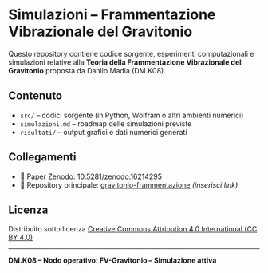 # Simulazioni – Frammentazione Vibrazionale del Gravitonio

Questo repository contiene codice sorgente, esperimenti computazionali e simulazioni relative alla **Teoria della Frammentazione Vibrazionale del Gravitonio** proposta da Danilo Madia (DM.K08).

## Contenuto

- `src/` – codici sorgente (in Python, Wolfram o altri ambienti numerici)
- `simulazioni.md` – roadmap delle simulazioni previste
- `risultati/` – output grafici e dati numerici generati

## Collegamenti

- 📄 Paper Zenodo: [10.5281/zenodo.16214295](https://doi.org/10.5281/zenodo.16214295)
- 📁 Repository principale: [gravitonio-frammentazione](https://github.com/...) *(inserisci link)*

## Licenza

Distribuito sotto licenza [Creative Commons Attribution 4.0 International (CC BY 4.0)](https://creativecommons.org/licenses/by/4.0/)

---

**DM.K08 – Nodo operativo: FV-Gravitonio – Simulazione attiva**
